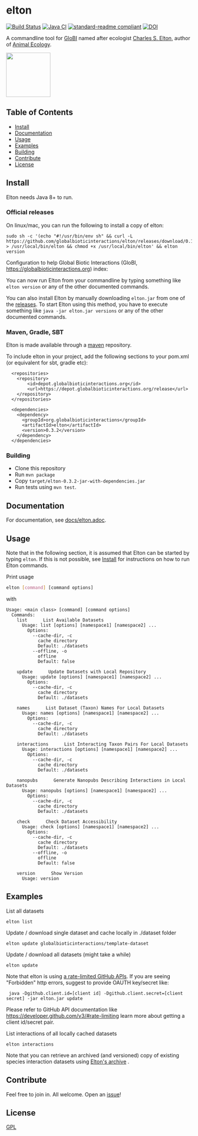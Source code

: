 # elton

[![Build Status](https://app.travis-ci.com/globalbioticinteractions/elton.svg)](https://app.travis-ci.com/globalbioticinteractions/elton) [![Java CI](https://github.com/globalbioticinteractions/elton/actions/workflows/main.yml/badge.svg)](https://github.com/globalbioticinteractions/elton/actions/workflows/main.yml) [![standard-readme compliant](https://img.shields.io/badge/standard--readme-OK-green.svg?style=flat-square)](https://github.com/RichardLitt/standard-readme)
[![DOI](https://zenodo.org/badge/103732996.svg)](https://zenodo.org/badge/latestdoi/103732996)

 A commandline tool for [GloBI](https://globalbioticinteraction.org) named after ecologist [Charles S. Elton](https://en.wikipedia.org/wiki/Charles_Sutherland_Elton), author of [Animal Ecology](https://doi.org/10.5962/bhl.title.7435). 

<a href="http://globalbioticinteractions.org/">
  <img src="http://www.globalbioticinteractions.org/assets/globi.svg" height="120">
</a>

## Table of Contents

- [Install](#install)
- [Documentation](docs/elton.adoc)
- [Usage](#usage)
- [Examples](#examples)
- [Building](#building)
- [Contribute](#contribute)
- [License](#license)

## Install

Elton needs Java 8+ to run. 

### Official releases


On linux/mac, you can run the following to install a copy of elton:

```console
sudo sh -c '(echo "#!/usr/bin/env sh" && curl -L https://github.com/globalbioticinteractions/elton/releases/download/0.12.4/elton.jar) > /usr/local/bin/elton && chmod +x /usr/local/bin/elton' && elton version
```
Configuration to help Global Biotic Interactions (GloBI, https://globalbioticinteractions.org) index: 

You can now run Elton from your commandline by typing something like ```elton version``` or any of the other documented commands.

You can also install Elton by manually downloading `elton.jar` from one of the [releases](https://github.com/globalbioticinteractions/elton/releases). To start Elton using this method, you have to execute something like ```java -jar elton.jar versions``` or any of the other documented commands.

### Maven, Gradle, SBT
Elton is made available through a [maven](https://maven.apache.org) repository.

To include elton in your project, add the following sections to your pom.xml (or equivalent for sbt, gradle etc):
```
  <repositories>
    <repository>
        <id>depot.globalbioticinteractions.org</id>
        <url>https://depot.globalbioticinteractions.org/release</url>
    </repository>
  </repositories>

  <dependencies>
    <dependency>
      <groupId>org.globalbioticinteractions</groupId>
      <artifactId>elton</artifactId>
      <version>0.3.2</version>
    </dependency>
  </dependencies>
```

### Building

* Clone this repository
* Run `mvn package`
* Copy `target/elton-0.3.2-jar-with-dependencies.jar`
* Run tests using `mvn test`.

## Documentation 

For documentation, see [docs/elton.adoc](docs/elton.adoc).

## Usage
Note that in the following section, it is assumed that Elton can be started by typing ```elton```. If this is not possible, see [Install](#install) for instructions on how to run Elton commands.


Print usage
```sh
elton [command] [command options]
```

with

```
Usage: <main class> [command] [command options]
  Commands:
    list      List Available Datasets
      Usage: list [options] [namespace1] [namespace2] ...
        Options:
          --cache-dir, -c
            cache directory
            Default: ./datasets
          --offline, -o
            offline
            Default: false

    update      Update Datasets with Local Repository
      Usage: update [options] [namespace1] [namespace2] ...
        Options:
          --cache-dir, -c
            cache directory
            Default: ./datasets

    names      List Dataset (Taxon) Names For Local Datasets
      Usage: names [options] [namespace1] [namespace2] ...
        Options:
          --cache-dir, -c
            cache directory
            Default: ./datasets

    interactions      List Interacting Taxon Pairs For Local Datasets
      Usage: interactions [options] [namespace1] [namespace2] ...
        Options:
          --cache-dir, -c
            cache directory
            Default: ./datasets

    nanopubs      Generate Nanopubs Describing Interactions in Local Datasets
      Usage: nanopubs [options] [namespace1] [namespace2] ...
        Options:
          --cache-dir, -c
            cache directory
            Default: ./datasets

    check      Check Dataset Accessibility
      Usage: check [options] [namespace1] [namespace2] ...
        Options:
          --cache-dir, -c
            cache directory
            Default: ./datasets
          --offline, -o
            offline
            Default: false

    version      Show Version
      Usage: version
```

## Examples 

List all datasets 

```elton list```

Update / download single dataset and cache locally in ./dataset folder

```elton update globalbioticinteractions/template-dataset```

Update / download all datasets (might take a while)

```elton update```

Note that elton is using [a rate-limited GitHub APIs](https://developer.github.com/v3/#rate-limiting). If you are seeing "Forbidden" http errors, suggest to provide OAUTH key/secret like:

``` java -Dgithub.client.id=[client id] -Dgithub.client.secret=[client secret] -jar elton.jar update```

Please refer to GitHub API documentation like https://developer.github.com/v3/#rate-limiting learn more about getting a client id/secret pair.

List interactions of all locally cached datasets

```elton interactions```

Note that you can retrieve an archived (and versioned) copy of existing species interaction datasets using [Elton's archive](https://github.com/globalbiotincinteractions/elton-archive) .

## Contribute

Feel free to join in. All welcome. Open an [issue](https://github.com/globalbioticinteractions/elton/issues)!

## License

[GPL](LICENSE)
